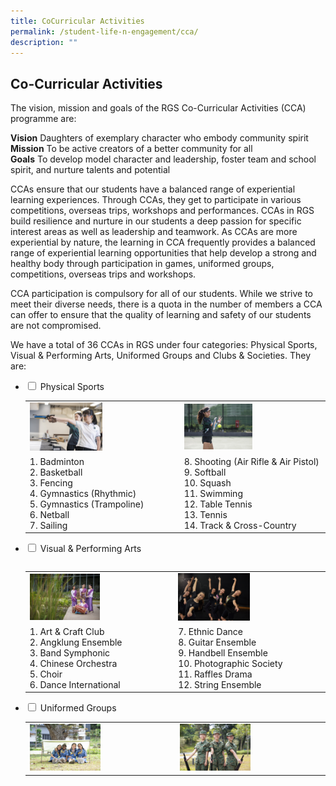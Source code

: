```yaml
---
title: CoCurricular Activities
permalink: /student-life-n-engagement/cca/
description: ""
---
```

## Co-Curricular Activities

The vision, mission and goals of the RGS Co-Curricular Activities (CCA) programme are:

**Vision** Daughters of exemplary character who embody community spirit<br>
**Mission** To be active creators of a better community for all<br>
**Goals** To develop model character and leadership, foster team and school spirit, and nurture talents and potential

CCAs ensure that our students have a balanced range of experiential learning experiences. Through CCAs, they get to participate in various competitions, overseas trips, workshops and performances. CCAs in RGS build resilience and nurture in our students a deep passion for specific interest areas as well as leadership and teamwork. As CCAs are more experiential by nature, the learning in CCA frequently provides a balanced range of experiential learning opportunities that help develop a strong and healthy body through participation in games, uniformed groups, competitions, overseas trips and workshops.

CCA participation is compulsory for all of our students. While we strive to meet their diverse needs, there is a quota in the number of members a CCA can offer to ensure that the quality of learning and safety of our students are not compromised.

We have a total of 36 CCAs in RGS under four categories: Physical Sports, Visual & Performing Arts, Uniformed Groups and Clubs & Societies. They are:

<ul class="jekyllcodex_accordion">
  <li>
    <input type="checkbox" id="accordion1"> <label for="accordion1">Physical Sports</label>
    <div>
			<table>
				<tr>
					<td><img src="/images/ps1.jpg" style="width:50%"></td>
					<td><img src="/images/ps2.jpg" style="width:50%"></td>
				</tr>
				<tr>
					<td>1. Badminton<br>2. Basketball<br>3. Fencing<br>4. Gymnastics (Rhythmic)<br>5. Gymnastics (Trampoline)<br>6. Netball<br>7. Sailing</td>
					<td>8. Shooting (Air Rifle & Air Pistol)<br>9. Softball<br>10. Squash<br>11. Swimming<br>12. Table Tennis<br>13. Tennis<br>14. Track & Cross-Country</td>
				</tr>
				<table>
					</div>
				</li>
			<li>
				<input type="checkbox" id="accordion2"> <label for="accordion2">Visual & Performing Arts</label>
    <div>
			<table>
				<tr>
					<td><img src="/images/visual1.jpg" style="width:50%"></td>
					<td><img src="/images/visual2.jpg" style="width:50%"></td>
				</tr>
				<tr>
					<td>1. Art & Craft Club<br>2. Angklung Ensemble<br>3. Band Symphonic<br>4. Chinese Orchestra<br>5. Choir<br>6. Dance International</td>
					<td>7. Ethnic Dance<br>8. Guitar Ensemble<br>9. Handbell Ensemble<br>10. Photographic Society<br>11. Raffles Drama<br>12. String Ensemble</td>
				</tr>
			</table>
				</div>
			</li>
			  <li>
    <input type="checkbox" id="accordion3"> <label for="accordion3">Uniformed Groups</label>
    <div>
			<table>
				<tr>
					<td><img src="/images/ug1.jpg" style="width:50%"></td>
					<td><img src="/images/ug2.jpg" style="width:50%"></td>